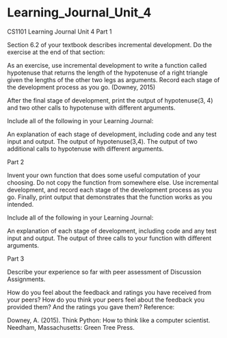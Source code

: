 # Learning_Journal_Unit_4
CS1101 Learning Journal Unit 4
Part 1

Section 6.2 of your textbook describes incremental development. Do the exercise at the end of that section:

As an exercise, use incremental development to write a function called hypotenuse that returns the length of the hypotenuse of a right triangle given the lengths of the other two legs as arguments. Record each stage of the development process as you go. (Downey, 2015)

After the final stage of development, print the output of hypotenuse(3, 4) and two other calls to hypotenuse with different arguments.

Include all of the following in your Learning Journal:

An explanation of each stage of development, including code and any test input and output.
The output of hypotenuse(3,4).
The output of two additional calls to hypotenuse with different arguments.

Part 2

Invent your own function that does some useful computation of your choosing. Do not copy the function from somewhere else. Use incremental development, and record each stage of the development process as you go. Finally, print output that demonstrates that the function works as you intended.

Include all of the following in your Learning Journal:

An explanation of each stage of development, including code and any test input and output.
The output of three calls to your function with different arguments.



Part 3

Describe your experience so far with peer assessment of Discussion Assignments.

How do you feel about the feedback and ratings you have received from your peers?
How do you think your peers feel about the feedback you provided them? And the ratings you gave them?
Reference:  

Downey, A. (2015). Think Python: How to think like a computer scientist. Needham, Massachusetts: Green Tree Press. 
